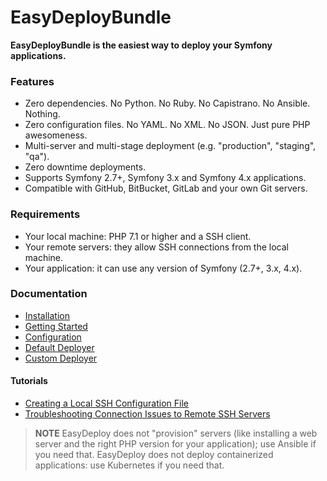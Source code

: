 EasyDeployBundle
================

**EasyDeployBundle is the easiest way to deploy your Symfony applications.**

### Features

  * Zero dependencies. No Python. No Ruby. No Capistrano. No Ansible. Nothing.
  * Zero configuration files. No YAML. No XML. No JSON. Just pure PHP awesomeness.
  * Multi-server and multi-stage deployment (e.g. "production", "staging", "qa").
  * Zero downtime deployments.
  * Supports Symfony 2.7+, Symfony 3.x and Symfony 4.x applications.
  * Compatible with GitHub, BitBucket, GitLab and your own Git servers.

### Requirements

  * Your local machine: PHP 7.1 or higher and a SSH client.
  * Your remote servers: they allow SSH connections from the local machine.
  * Your application: it can use any version of Symfony (2.7+, 3.x, 4.x).

### Documentation

* [Installation](doc/installation.md)
* [Getting Started](doc/getting-started.md)
* [Configuration](doc/configuration.md)
* [Default Deployer](doc/default-deployer.md)
* [Custom Deployer](doc/custom-deployer.md)

#### Tutorials

* [Creating a Local SSH Configuration File](doc/tutorials/local-ssh-config.md)
* [Troubleshooting Connection Issues to Remote SSH Servers](doc/tutorials/remote-ssh-config.md)

> **NOTE**
> EasyDeploy does not "provision" servers (like installing a web server and the
> right PHP version for your application); use Ansible if you need that.
> EasyDeploy does not deploy containerized applications: use Kubernetes if you
> need that.
